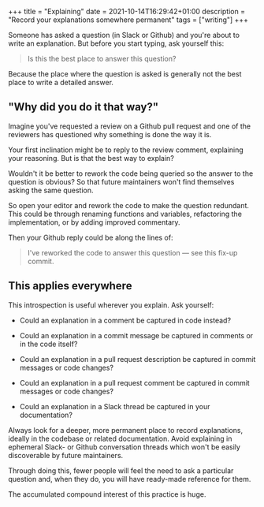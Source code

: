 +++
title = "Explaining"
date = 2021-10-14T16:29:42+01:00
description = "Record your explanations somewhere permanent"
tags = ["writing"]
+++

<!-- INTRODUCTION -->

Someone has asked a question (in Slack or Github) and you're about to write an
explanation. But before you start typing, ask yourself this:

> Is this the best place to answer this question?

Because the place where the question is asked is generally not the best place to
write a detailed answer.

## "Why did you do it that way?"

Imagine you've requested a review on a Github pull request and one of the
reviewers has questioned why something is done the way it is.

Your first inclination might be to reply to the review comment, explaining your
reasoning. But is that the best way to explain?

Wouldn't it be better to rework the code being queried so the answer to the
question is obvious? So that future maintainers won't find themselves asking the
same question.

So open your editor and rework the code to make the question redundant. This
could be through renaming functions and variables, refactoring the
implementation, or by adding improved commentary.

Then your Github reply could be along the lines of:

> I've reworked the code to answer this question — see this fix-up commit.

## This applies everywhere

This introspection is useful wherever you explain. Ask yourself:

- Could an explanation in a comment be captured in code instead?

- Could an explanation in a commit message be captured in comments or in the
  code itself?

- Could an explanation in a pull request description be captured in commit
  messages or code changes?

- Could an explanation in a pull request comment be captured in commit messages
  or code changes?

- Could an explanation in a Slack thread be captured in your documentation?

Always look for a deeper, more permanent place to record explanations, ideally
in the codebase or related documentation. Avoid explaining in ephemeral Slack-
or Github conversation threads which won't be easily discoverable by future
maintainers.

Through doing this, fewer people will feel the need to ask a particular question
and, when they do, you will have ready-made reference for them.

The accumulated compound interest of this practice is huge.
